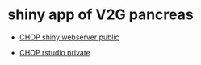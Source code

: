 # shiny app of V2G pancreas

- [CHOP shiny webserver public](https://sfgishiny.research.chop.edu/V2GPancHic/)

- [CHOP rstudio private](https://rstudio-connect.chop.edu/connect/#/apps/2264)
